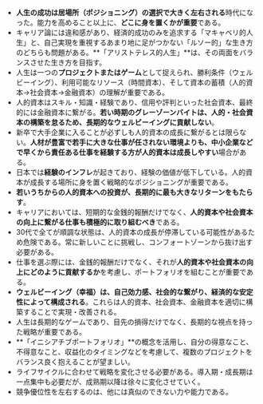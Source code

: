 - **人生の成功は居場所（ポジショニング）の選択で大きく左右される**時代になった。能力を高めること以上に、**どこに身を置くかが重要**である。
- キャリア論には違和感があり、経済的成功のみを追求する「マキャベリ的人生」と、自己実現を重視するあまり地に足がつかない「ルソー的」な生き方のどちらも問題がある。**「アリストテレス的人生」**は、その両面をバランスさせた生き方を目指す。
- 人生は一つの**プロジェクトまたはゲーム**として捉えられ、勝利条件（ウェルビーイング）、利用可能なリソース（時間資本）、そして資本の蓄積（人的資本→社会資本→金融資本）の理解が重要である。
- 人的資本はスキル・知識・経験であり、信用や評判といった社会資本、最終的には金融資本に繋がる。**若い時期のグレーゾーンバイトは、人的・社会資本の構築を怠るため、長期的なウェルビーイングに貢献しない**。
- 新卒で大手企業に入ることが必ずしも人的資本の成長に繋がるとは限らない。**人材が豊富で若手に大きな仕事が任されない環境よりも、中小企業などで早くから責任ある仕事を経験する方が人的資本は成長しやすい**場合がある。
- 日本では**経験のインフレ**が起きており、経験の価値が低下している。人的資本が成長する場所に身を置く戦略的なポジショニングが重要である。
- **若いうちからの人的資本への投資が、長期的に最も大きなリターンをもたらす**。
- キャリアにおいては、短期的な金銭的報酬だけでなく、**人的資本や社会資本の向上に繋がる仕事も積極的に取り組むべき**である。
- 30代で全てが順調な状態は、人的資本の成長が停滞している可能性があるため危険である。常に新しいことに挑戦し、コンフォートゾーンから抜け出す必要がある。
- 仕事を選ぶ際には、金銭的報酬だけでなく、それが**人的資本や社会資本の向上にどのように貢献するか**を考慮し、ポートフォリオを組むことが重要である。
- **ウェルビーイング（幸福）は、自己効力感、社会的な繋がり、経済的な安定性によって構成される**。これらは人的資本、社会資本、金融資本を適切に構築することで実現・改善される。
- 人生は長期的なゲームであり、目先の損得だけでなく、長期的な視点を持った戦略が重要である。
- **「イニシアチブポートフォリオ」**の概念を活用し、自分の得意なこと、不得意なこと、収益化のタイミングなどを考慮して、複数のプロジェクトをバランス良く抱えることが望ましい。
- ライフサイクルに合わせて戦略を変化させる必要がある。導入期・成長期は一点集中も必要だが、成熟期以降は徐々に変化させていく。
- 競争優位性を左右するのは、他には真似のできない力や能力である。